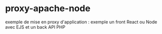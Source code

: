 # proxy-apache-node
exemple de mise en proxy d'application : exemple un front React ou Node avec EJS et un back API PHP
